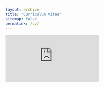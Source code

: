 ```yaml
---
layout: archive
title: "Curriculum Vitae"
sitemap: false
permalink: /cv/
---
```


<embed src="https://samuellado.github.io/files/CV_SL_eng.pdf" type="application/pdf" />
